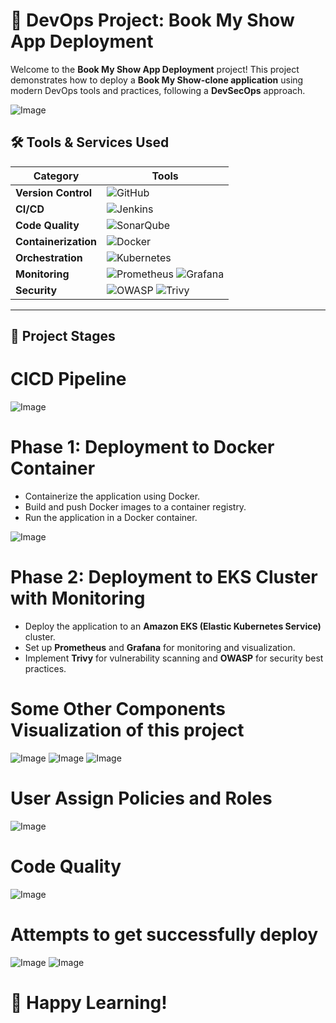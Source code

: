 # 🚀 **DevOps Project: Book My Show App Deployment**  

Welcome to the **Book My Show App Deployment** project! This project demonstrates how to deploy a **Book My Show-clone application** using modern DevOps tools and practices, following a **DevSecOps** approach.  

![Image](https://github.com/user-attachments/assets/080e4647-58f5-44ca-b1a9-acd4bb0c54c3)

## 🛠️ **Tools & Services Used**

| **Category**       | **Tools**                                                                                                                                                                                                 |
|---------------------|-----------------------------------------------------------------------------------------------------------------------------------------------------------------------------------------------------------|
| **Version Control** | ![GitHub](https://img.shields.io/badge/GitHub-181717?style=flat-square&logo=github&logoColor=white)                                                                                                       |
| **CI/CD**           | ![Jenkins](https://img.shields.io/badge/Jenkins-D24939?style=flat-square&logo=jenkins&logoColor=white)                                                                                                    |
| **Code Quality**    | ![SonarQube](https://img.shields.io/badge/SonarQube-4E9BCD?style=flat-square&logo=sonarqube&logoColor=white)                                                                                              |
| **Containerization**| ![Docker](https://img.shields.io/badge/Docker-2496ED?style=flat-square&logo=docker&logoColor=white)                                                                                                       |
| **Orchestration**   | ![Kubernetes](https://img.shields.io/badge/Kubernetes-326CE5?style=flat-square&logo=kubernetes&logoColor=white)                                                                                          |
| **Monitoring**      | ![Prometheus](https://img.shields.io/badge/Prometheus-E6522C?style=flat-square&logo=prometheus&logoColor=white) ![Grafana](https://img.shields.io/badge/Grafana-F46800?style=flat-square&logo=grafana&logoColor=white) |
| **Security**        | ![OWASP](https://img.shields.io/badge/OWASP-000000?style=flat-square&logo=owasp&logoColor=white) ![Trivy](https://img.shields.io/badge/Trivy-00979D?style=flat-square&logo=trivy&logoColor=white)         |

---

## 🚦 **Project Stages**

# CICD Pipeline 

![Image](https://github.com/user-attachments/assets/465b401c-7b68-4f5d-a08f-ef5c202e4349) 

# **Phase 1: Deployment to Docker Container**
- Containerize the application using Docker.
- Build and push Docker images to a container registry.
- Run the application in a Docker container.

![Image](https://github.com/user-attachments/assets/86464832-0696-45fe-baac-f4ac199a9cd7)

# **Phase 2: Deployment to EKS Cluster with Monitoring**
- Deploy the application to an **Amazon EKS (Elastic Kubernetes Service)** cluster.
- Set up **Prometheus** and **Grafana** for monitoring and visualization.
- Implement **Trivy** for vulnerability scanning and **OWASP** for security best practices.

# Some Other Components Visualization of this project

![Image](https://github.com/user-attachments/assets/cf55a165-2391-41b3-98de-f0bc13d42fe5)
![Image](https://github.com/user-attachments/assets/b0c71048-71a0-4d19-90cb-0e208f787b70)
![Image](https://github.com/user-attachments/assets/673b0e2d-e72f-4822-85d0-2a9f6fde1211)

# User Assign Policies and Roles

![Image](https://github.com/user-attachments/assets/6c0b42e8-f52f-4639-9779-cd929dffda83)

# Code Quality 

![Image](https://github.com/user-attachments/assets/920b74ec-2a26-468c-bf71-b83dbffdd5f1)

# Attempts to get successfully deploy

![Image](https://github.com/user-attachments/assets/3102d1df-1dab-4666-a211-853921a09b76)
![Image](https://github.com/user-attachments/assets/b5bb599e-dd00-474d-b948-f5631dabadaa)

# 🎉 **Happy Learning!**  

